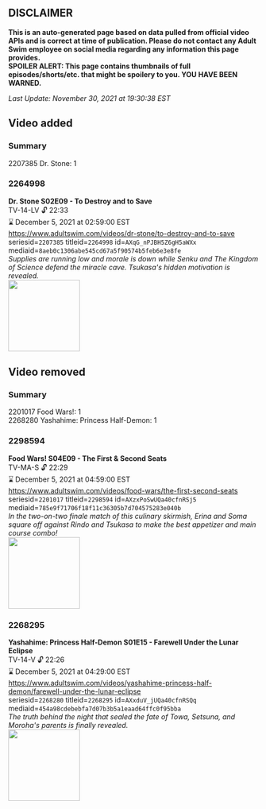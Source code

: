 ## DISCLAIMER
**This is an auto-generated page based on data pulled from official video APIs and is correct at time of publication. Please do not contact any Adult Swim employee on social media regarding any information this page provides.**  
**SPOILER ALERT: This page contains thumbnails of full episodes/shorts/etc. that might be spoilery to you. YOU HAVE BEEN WARNED.**  

_Last Update: November 30, 2021 at 19:30:38 EST_
## Video added
### Summary
2207385 Dr. Stone: 1  
### 2264998
**Dr. Stone S02E09 - To Destroy and to Save**  
TV-14-LV 🔓 22:33  
⌛ December 5, 2021 at 02:59:00 EST  
https://www.adultswim.com/videos/dr-stone/to-destroy-and-to-save  
seriesid=`2207385` titleid=`2264998` id=`AXqG_nPJBH5Z6gH5aWXx` mediaid=`8aeb0c1306abe545cd67a5f90574b5feb6e3e8fe`  
_Supplies are running low and morale is down while Senku and The Kingdom of Science defend the miracle cave. Tsukasa's hidden motivation is revealed._  
<a href="https://media.cdn.adultswim.com/uploads/20210709/thumbnails/2_2179111013-DrStone_33_ToDestroyAndToSave.png"><img src="https://media.cdn.adultswim.com/uploads/20210709/thumbnails/2_2179111013-DrStone_33_ToDestroyAndToSave.png" height="144px" /></a>
## Video removed
### Summary
2201017 Food Wars!: 1  
2268280 Yashahime: Princess Half-Demon: 1  
### 2298594
**Food Wars! S04E09 - The First & Second Seats**  
TV-MA-S 🔓 22:29  
⌛ December 5, 2021 at 04:59:00 EST  
https://www.adultswim.com/videos/food-wars/the-first-second-seats  
seriesid=`2201017` titleid=`2298594` id=`AXzxPoSwUQa40cfnRSj5` mediaid=`785e9f71706f18f11c36305b7d704575283e040b`  
_In the two-on-two finale match of this culinary skirmish, Erina and Soma square off against Rindo and Tsukasa to make the best appetizer and main course combo!_  
<a href="https://media.cdn.adultswim.com/uploads/20211108/thumbnails/2_211181524191-FoodWars_70_TheFirstAndSecondSeats.png"><img src="https://media.cdn.adultswim.com/uploads/20211108/thumbnails/2_211181524191-FoodWars_70_TheFirstAndSecondSeats.png" height="144px" /></a>
### 2268295
**Yashahime: Princess Half-Demon S01E15 - Farewell Under the Lunar Eclipse**  
TV-14-V 🔓 22:26  
⌛ December 5, 2021 at 04:29:00 EST  
https://www.adultswim.com/videos/yashahime-princess-half-demon/farewell-under-the-lunar-eclipse  
seriesid=`2268280` titleid=`2268295` id=`AXxduV_jUQa40cfnRSQq` mediaid=`454a98cdebebfa7d07b3b5a1eaad64ffc0f95bba`  
_The truth behind the night that sealed the fate of Towa, Setsuna, and Moroha's parents is finally revealed._  
<a href="https://media.cdn.adultswim.com/uploads/20211008/thumbnails/2_2110811896-YashahimePrincessHalfDemon_115_FarewellTheLunarEclipse.png"><img src="https://media.cdn.adultswim.com/uploads/20211008/thumbnails/2_2110811896-YashahimePrincessHalfDemon_115_FarewellTheLunarEclipse.png" height="144px" /></a>

